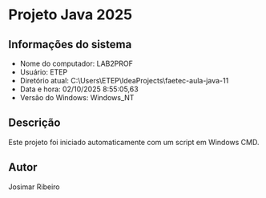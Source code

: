 # Projeto Java 2025 
 
 
## Informações do sistema 
- Nome do computador: LAB2PROF 
- Usuário: ETEP 
- Diretório atual: C:\Users\ETEP\IdeaProjects\faetec-aula-java-11 
- Data e hora: 02/10/2025  8:55:05,63 
- Versão do Windows: Windows_NT 
 
## Descrição 
Este projeto foi iniciado automaticamente com um script em Windows CMD. 
 
## Autor 
Josimar Ribeiro 
